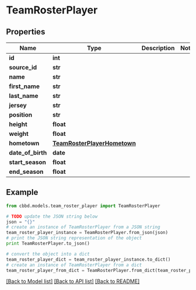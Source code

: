 # TeamRosterPlayer


## Properties
Name | Type | Description | Notes
------------ | ------------- | ------------- | -------------
**id** | **int** |  | 
**source_id** | **str** |  | 
**name** | **str** |  | 
**first_name** | **str** |  | 
**last_name** | **str** |  | 
**jersey** | **str** |  | 
**position** | **str** |  | 
**height** | **float** |  | 
**weight** | **float** |  | 
**hometown** | [**TeamRosterPlayerHometown**](TeamRosterPlayerHometown.md) |  | 
**date_of_birth** | **date** |  | 
**start_season** | **float** |  | 
**end_season** | **float** |  | 

## Example

```python
from cbbd.models.team_roster_player import TeamRosterPlayer

# TODO update the JSON string below
json = "{}"
# create an instance of TeamRosterPlayer from a JSON string
team_roster_player_instance = TeamRosterPlayer.from_json(json)
# print the JSON string representation of the object
print TeamRosterPlayer.to_json()

# convert the object into a dict
team_roster_player_dict = team_roster_player_instance.to_dict()
# create an instance of TeamRosterPlayer from a dict
team_roster_player_from_dict = TeamRosterPlayer.from_dict(team_roster_player_dict)
```
[[Back to Model list]](../README.md#documentation-for-models) [[Back to API list]](../README.md#documentation-for-api-endpoints) [[Back to README]](../README.md)


